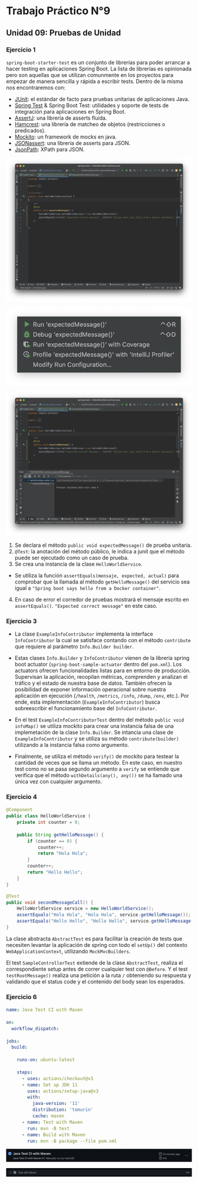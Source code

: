 # Trabajo Práctico N°9

## Unidad 09: Pruebas de Unidad

### Ejercicio 1

`spring-boot-starter-test` es un conjunto de librerías para poder arrancar
a hacer testing en aplicaciones Spring Boot. La lista de librerías es
opinionada pero son aquellas que se utilizan comunmente en los proyectos
para empezar de manera sencilla y rápida a escribir tests. Dentro de la misma
nos encontraremos con:

- [JUnit](https://junit.org/junit5/): el estándar de facto para pruebas
unitarias de aplicaciones Java.
- [Spring Test](https://docs.spring.io/spring-framework/docs/current/reference/html/testing.html)
& Spring Boot Test: utilidades y soporte de tests de integración para
aplicaciones en Spring Boot.
- [AssertJ](https://joel-costigliola.github.io/assertj/): una librería de
asserts fluida.
- [Hamcrest](https://hamcrest.org/JavaHamcrest/): una librería de matcheo de
objetos (restricciones o predicados).
- [Mockito](https://site.mockito.org/): un framework de mocks en java.
- [JSONassert](https://github.com/skyscreamer/JSONassert): una librería de
asserts para JSON.
- [JsonPath](https://github.com/json-path/JsonPath): XPath para JSON.

![](../files/09/01-01.png)

![](../files/09/01-02.png)

![](../files/09/01-03.png)

1. Se declara el método `public void expectedMessage()`
de prueba unitaria.
2. `@Test`: la anotación del método público, le indica a
junit que el método puede ser ejecutado como un caso de
prueba.
3. Se crea una instancia de la clase `HelloWorldService`.
- Se utiliza la función `assertEquals(mensaje, expected, actual)`
para comprobar que la llamada al método `getHelloMessage()`
del servicio sea igual a `"Spring boot says hello from a Docker container"`.
4. En caso de error el corredor de pruebas mostrará el
mensaje escrito en `assertEquals()`.
`"Expected correct message"` en este caso.

### Ejercicio 3

- La clase `ExampleInfoContributor` implementa la interface `InfoContributor`
la cual se satisface contando con el método `contribute` que requiere al parámetro `Info.Builder builder`.

- Estas clases `Info.Builder` y `InfoContributor` vienen de la librería
spring boot actuator (`spring-boot-sample-actuator` dentro del `pom.xml`).
Los actuators ofrecen funcionalidades listas para en entorno de producción.
Supervisan la aplicación, recopilan métricas, comprenden y analizan el
tráfico y el estado de nuestra base de datos. También ofrecen la posibilidad
de exponer información operacional sobre nuestra aplicación en ejecución
(`/health`, `/metrics`, `/info`, `/dump`, `/env`, etc.). Por ende, esta
implementación (`ExampleInfoContributor`) busca sobreescribir el
funcionamiento base del `InfoContributor`.

- En el test `ExampleInfoContributorTest` dentro del método
`public void infoMap()` se utiliza mockito para crear una instancia falsa
de una implemetación de la clase `Info.Builder`. Se intancia una clase de
`ExampleInfoContributor` y se utiliza su método `contribute(builder)`
utilizando a la instancia falsa como argumento.

- Finalmente, se utiliza el método `verify()` de mockito para testear la 
cantidad de veces que se llama un método. En este caso, en nuestro test
como no se pasa segundo argumento a `verify` se entiende que verifica que el
método `withDetails(any(), any())` se ha llamado una única vez con cualquier
argumento.

### Ejercicio 4

```java
@Component
public class HelloWorldService {
    private int counter = 0;

    public String getHelloMessage() {
        if (counter == 0) {
            counter++;
            return "Hola Hola";
        }
        counter++;
        return "Hello Hello";
    }
}
```

```java
@Test
public void secondMessageCall() {
    HelloWorldService service = new HelloWorldService();
    assertEquals("Hola Hola", "Hola Hola", service.getHelloMessage());
    assertEquals("Hello Hello", "Hello Hello", service.getHelloMessage());
}
```

La clase abstracta `AbstractTest` es para facilitar la creación de tests que
necesiten levantar la aplicación de spring con todo el `setUp()` del
contexto `WebApplicationContext`, utilizando `MockMvcBuilders`.

El test `SampleControllerTest` extiende de la clase `AbstractTest`, realiza
el correspondiente setup antes de correr cualquier test con `@Before`. Y el
test `testRootMessage()` realiza una petición a la ruta `/` obteniendo su
respuesta y validando que el status code y el contenido del body sean los
esperados.

### Ejercicio 6

```yml
name: Java Test CI with Maven

on:
  workflow_dispatch:

jobs:
  build:

    runs-on: ubuntu-latest

    steps:
      - uses: actions/checkout@v3
      - name: Set up JDK 11
        uses: actions/setup-java@v3
        with:
          java-version: '11'
          distribution: 'temurin'
          cache: maven
      - name: Test with Maven
        run: mvn -B test
      - name: Build with Maven
        run: mvn -B package --file pom.xml
```

![](../files/09/06-01.png)

![](../files/09/06-02.png)
